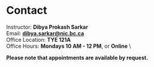 # Contact
 
Instructor: **Dibya Prokash Sarkar** \
Email: **[dibya.sarkar@nic.bc.ca](mailto:dibya.sarkar@nic.bc.ca)** \
Office Location: **TYE 121A** \
Office Hours: **Mondays 10 AM - 12 PM**,  or **Online** \

**Please note that appointments are available by request.**
